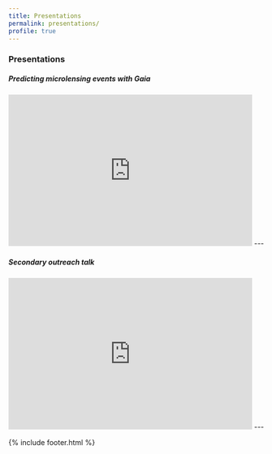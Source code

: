 ```yaml
---
title: Presentations
permalink: presentations/
profile: true
---
```


### Presentations

##### Predicting microlensing events with Gaia

<iframe src="https://docs.google.com/presentation/d/e/2PACX-1vT2oWPvSfu48sRruGhxT4lcaBEOHAF-20134aVzerKbaiZlet0s8vbAOkPP3S-vHTYIuG6wU_FrhINv/embed?start=false&loop=false&delayms=3000" frameborder="0" width="480" height="299" allowfullscreen="true" mozallowfullscreen="true" webkitallowfullscreen="true"></iframe>
---

##### Secondary outreach talk

<iframe src="https://docs.google.com/presentation/d/e/2PACX-1vSEcQgcBCIDQKnZZ52X9kP5264eSro1CipGuc9tFKjEmRudlrdOp14z4GavA6-Lwdr6pZz7cSrYTfsq/embed?start=false&loop=false&delayms=3000" frameborder="0" width="480" height="299" allowfullscreen="true" mozallowfullscreen="true" webkitallowfullscreen="true"></iframe>
---

{% include footer.html %}

